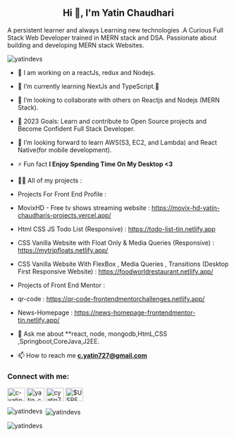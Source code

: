 <h2 align="center"> Hi 👋, I'm Yatin Chaudhari</h2>
A persistent learner and always  Learning new technologies .A Curious Full Stack Web Developer trained in MERN stack and DSA. Passionate about building and developing MERN stack Websites.


<p align="left">
   <img src="https://komarev.com/ghpvc/?username=yatindevs&label=Profile%20views&color=0e75b6&style=flat" alt="yatindevs"/> 
</p>

- 🔭 I am working on a reactJs, redux and  Nodejs.
- 🌱 I’m currently learning NextJs and TypeScript.😬
- 👯 I’m looking to collaborate with others on Reactjs and Nodejs (MERN Stack).
- 🥅 2023 Goals: Learn and contribute to Open Source projects and Become Confident Full Stack Developer.
- 🤔 I’m looking forward to learn AWS(S3, EC2, and Lambda) and React Native(for mobile development).
- ⚡ Fun fact **I Enjoy Spending Time On My Desktop <3**

- 👨‍💻 All of my projects :

- Projects For Front End Profile :
-   MovixHD - Free tv shows streaming website : https://movix-hd-yatin-chaudharis-projects.vercel.app/
-   Html CSS JS Todo List (Responsive) : https://todo-list-tin.netlify.app
-   CSS Vanilla Website with Float Only & Media Queries (Responsive) : https://mytripfloats.netlify.app/
-   CSS Vanilla Website With FlexBox , Media Queries , Transitions (Desktop First Responsive Website) : https://foodworldrestaurant.netlify.app/
   

- Projects of Front End Mentor :
-  qr-code :  https://qr-code-frontendmentorchallenges.netlify.app/
-  News-Homepage :  https://news-homepage-frontendmentor-tin.netlify.app/
 

- 💬 Ask me about **react, node, mongodb,HtmL,CSS ,Springboot,CoreJava,J2EE.

- 📫 How to reach me **c.yatin727@gmail.com**


<h3 align="left">Connect with me:</h3>
<p align="left">
<a href="https://linkedin.com/in/c-yatin727" target="blank"><img align="center" src="https://raw.githubusercontent.com/rahuldkjain/github-profile-readme-generator/master/src/images/icons/Social/linked-in-alt.svg" alt="c-yatin727" height="30" width="40" /></a>
<a href="https://www.leetcode.com/yatin_chaudhari2" target="blank"><img align="center" src="https://raw.githubusercontent.com/rahuldkjain/github-profile-readme-generator/master/src/images/icons/Social/leet-code.svg" alt="yatin_chaudhari2" height="30" width="40" /></a>
<a href="https://auth.geeksforgeeks.org/user/cyatin727" target="blank"><img align="center" src="https://raw.githubusercontent.com/rahuldkjain/github-profile-readme-generator/master/src/images/icons/Social/geeks-for-geeks.svg" alt="cyatin727" height="30" width="40" /></a>
<a href="https://discord.gg/$USPENCETIN#8380" target="blank"><img align="center" src="https://raw.githubusercontent.com/rahuldkjain/github-profile-readme-generator/master/src/images/icons/Social/discord.svg" alt="$USPENCETIN#8380" height="30" width="40" /></a>
</p>
 <p><img align="left" src="https://github-readme-stats.vercel.app/api/top-langs?username=yatindevs&show_icons=true&locale=en&layout=compact" alt="yatindevs" /></p> 

 <p>&nbsp;<img align="center" src="https://github-readme-stats.vercel.app/api?username=yatindevs&show_icons=true&locale=en" alt="yatindevs" /></p> 

<p> <img align="center" src="https://github-readme-streak-stats.herokuapp.com/?user=yatindevs&" alt="yatindevs" /></p>

